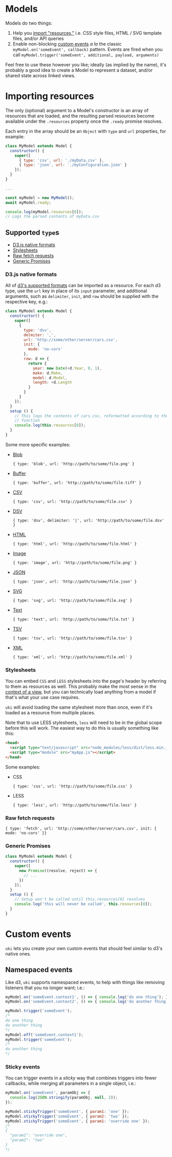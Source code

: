Models
======

Models do two things:
1. Help you [import "resources,"](#Importing_resources) i.e. CSS style files,
   HTML / SVG template files, and/or API queries
2. Enable non-blocking [custom events](#Custom_events) *a la* the classic
   `myModel.on('someEvent', callback)` pattern. Events are fired when you call
   `myModel.trigger('someEvent', additional, payload, arguments)`

Feel free to use these however you like; ideally (as implied by the name), it's
probably a good idea to create a Model to represent a dataset, and/or shared
state across linked views.

# Importing resources
The only (optional) argument to a Model's constructor is an array of resources
that are loaded, and the resulting parsed resources become available under the
`.resources` property once the `.ready` promise resolves.

Each entry in the array should be an `Object` with `type` and `url` properties,
for example:

```javascript
class MyModel extends Model {
  constructor() {
    super([
      { type: 'csv', url: './myData.csv' },
      { type: 'json', url: './myConfiguration.json' }
    ]);
  }
}

...

const myModel = new MyModel();
await myModel.ready;

console.log(myModel.resources[0]);
// Logs the parsed contents of myData.csv
```

## Supported `type`s

- [D3.js native formats](#D3_js_native_formats)
- [Stylesheets](#Stylesheets)
- [Raw fetch requests](#Raw_fetch_requests)
- [Generic Promises](#Generic_Promises)

### D3.js native formats
All of [d3's supported
formats](https://github.com/d3/d3-fetch/blob/v1.1.2/README.md#csv) can be
imported as a resource. For each d3 type, use the `url` key in place of its
`input` parameter, and additional arguments, such as `delimiter`, `init`, and
`row` should be supplied with the respective key, e.g.:

```javascript
class MyModel extends Model {
  constructor() {
    super([
      {
        type: 'dsv',
        delmiter: ',',
        url: 'http://some/other/server/cars.csv',
        init: {
          mode: 'no-cors'
        },
        row: d => {
          return {
            year: new Date(+d.Year, 0, 1),
            make: d.Make,
            model: d.Model,
            length: +d.Length
          }
        }
      }
    ]);
  }
  setup () {
    // This logs the contents of cars.csv, reformatted according to the row
    // function
    console.log(this.resources[0]);
  }
}
```

Some more specific examples:
- [Blob](https://github.com/d3/d3-fetch/blob/v1.1.2/README.md#blob)

  `{ type: 'blob', url: 'http://path/to/some/file.png' }`

- [Buffer](https://github.com/d3/d3-fetch/blob/v1.1.2/README.md#buffer)

  `{ type: 'buffer', url: 'http://path/to/some/file.tiff' }`

- [CSV](https://github.com/d3/d3-fetch/blob/v1.1.2/README.md#csv)

  `{ type: 'csv', url: 'http://path/to/some/file.csv' }`

- [DSV](https://github.com/d3/d3-fetch/blob/v1.1.2/README.md#dsv)

  `{ type: 'dsv', delimiter: '|', url: 'http://path/to/some/file.dsv' }`

- [HTML](https://github.com/d3/d3-fetch/blob/v1.1.2/README.md#html)

  `{ type: 'html', url: 'http://path/to/some/file.html' }`

- [Image](https://github.com/d3/d3-fetch/blob/v1.1.2/README.md#image)

  `{ type: 'image', url: 'http://path/to/some/file.png' }`

- [JSON](https://github.com/d3/d3-fetch/blob/v1.1.2/README.md#json)

  `{ type: 'json', url: 'http://path/to/some/file.json' }`

- [SVG](https://github.com/d3/d3-fetch/blob/v1.1.2/README.md#svg)

  `{ type: 'svg', url: 'http://path/to/some/file.svg' }`

- [Text](https://github.com/d3/d3-fetch/blob/v1.1.2/README.md#text)

  `{ type: 'text', url: 'http://path/to/some/file.txt' }`

- [TSV](https://github.com/d3/d3-fetch/blob/v1.1.2/README.md#tsv)

  `{ type: 'tsv', url: 'http://path/to/some/file.tsv' }`

- [XML](https://github.com/d3/d3-fetch/blob/v1.1.2/README.md#xml)

  `{ type: 'xml', url: 'http://path/to/some/file.xml' }`


### Stylesheets

You can embed `CSS` and `LESS` stylesheets into the page's header by referring
to them as resources as well. This probably make the most sense in the
[context of a view](../README.md#What_does_this_look_like), but you can
technically load anything from a model if that's what your use case requires.

`uki` will avoid loading the same stylesheet more than once, even if it's loaded
as a resource from multiple places.

Note that to use LESS stylesheets, `less` will need to be in the global scope
before this will work. The easiest way to do this is usually something like
this:

```html
<head>
  <script type="text/javascript" src="node_modules/less/dist/less.min.js" data-log-level="1"></script>
  <script type="module" src="myApp.js"></script>
</head>
```

Some examples:
- CSS

  `{ type: 'css', url: 'http://path/to/some/file.css' }`

- LESS

  `{ type: 'less', url: 'http://path/to/some/file.less' }`

### Raw fetch requests

`{ type: 'fetch', url: 'http://some/other/server/cars.csv', init: { mode: 'no-cors' }}`

### Generic Promises

```javascript
class MyModel extends Model {
  constructor() {
    super([
      new Promise((resolve, reject) => {
        // ...
      })
    ]);
  }
  setup () {
    // Setup won't be called until this.resources[0] resolves
    console.log('this will never be called', this.resources[0]);
  }
}
```

# Custom events
`uki` lets you create your own custom events that should feel similar to d3's
native ones.

## Namespaced events
Like d3, `uki` supports namespaced events, to help with things like removing
listeners that you no longer want; i.e.:
```javascript
myModel.on('someEvent.context1', () => { console.log('do one thing'); });
myModel.on('someEvent.context2', () => { console.log('do another thing'); });

myModel.trigger('someEvent');
/*
do one thing
do another thing
*/
myModel.off('someEvent.context1');
myModel.trigger('someEvent');
/*
do another thing
*/
```

### Sticky events
You can trigger events in a *sticky* way that combines triggers into fewer
callbacks, while merging all parameters in a single object, i.e.:
```javascript
myModel.on('someEvent', paramObj => {
  console.log(JSON.stringify(paramObj, null, 2));
});

myModel.stickyTrigger('someEvent', { param1: 'one' });
myModel.stickyTrigger('someEvent', { param2: 'two' });
myModel.stickyTrigger('someEvent', { param1: 'override one' });
/*
{
  "param1": "override one",
  "param2": "two"
}
*/
```
